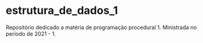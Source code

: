 # estrutura_de_dados_1

Repositório dedicado a matéria de programação procedural 1. Ministrada no período de 2021 - 1.

